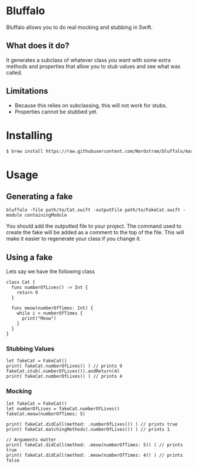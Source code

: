 # Bluffalo
Bluffalo allows you to do real mocking and stubbing in Swift.

## What does it do?
It generates a subclass of whatever class you want with some extra methods and properties that allow you to stub values and see what was called.

## Limitations
- Because this relies on subclassing, this will not work for stubs.
- Properties cannot be stubbed yet.

# Installing

```bash
$ brew install https://raw.githubusercontent.com/Nordstrom/bluffalo/master/Bluffalo.rb
```

# Usage

## Generating a fake

```
bluffalo -file path/to/Cat.swift -outputFile path/to/FakeCat.swift -module containingModule
```

You should add the outputted file to your project. The command used to create the fake will be added as a comment to the top of the file. This will make it easier to regenerate your class if you change it.

## Using a fake
Lets say we have the following class
```
class Cat {
  func numberOfLives() -> Int {
    return 9
  }

  func meow(numberOfTimes: Int) {
    while i < numberOfTimes {
      print("Meow")
    }
  }
}
```


### Stubbing Values
```
let fakeCat = FakeCat()
print( fakeCat.numberOfLives() ) // prints 9
fakeCat.stub(.numberOfLives()).andReturn(4)
print( fakeCat.numberOfLives() ) // prints 4
```

### Mocking
```
let fakeCat = FakeCat()
let numberOfLives = fakeCat.numberOfLives()
fakeCat.meow(numberOfTimes: 5)

print( fakeCat.didCall(method: .numberOfLives()) ) // prints true
print( fakeCat.matchingMethods(.numberOfLives()) ) // prints 1

// Arguments matter
print( fakeCat.didCall(method: .meow(numberOfTimes: 5)) ) // prints true
print( fakeCat.didCall(method: .meow(numberOfTimes: 4)) ) // prints false
```
